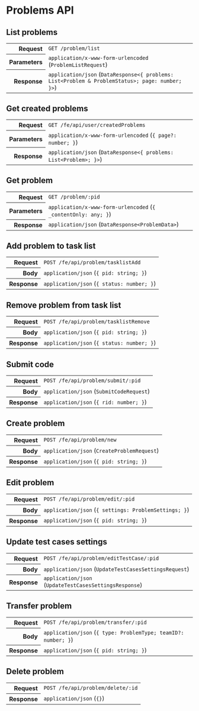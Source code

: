 # Problems API

## List problems

<table>
  <tr>
    <th align="right">Request</th>
    <td><code>GET /problem/list</code></td>
  </tr>
  <tr>
    <th align="right">Parameters</th>
    <td><code>application/x-www-form-urlencoded</code> (<code>ProblemListRequest</code>)</td>
  </tr>
  <tr>
    <th align="right">Response</th>
    <td><code>application/json</code> (<code>DataResponse&lt;{ problems: List&lt;Problem & ProblemStatus&gt;; page: number; }&gt;</code>)</td>
  </tr>
</table>

## Get created problems

<table>
  <tr>
    <th align="right">Request</th>
    <td><code>GET /fe/api/user/createdProblems</code></td>
  </tr>
  <tr>
    <th align="right">Parameters</th>
    <td><code>application/x-www-form-urlencoded</code> (<code>{ page?: number; }</code>)</td>
  </tr>
  <tr>
    <th align="right">Response</th>
    <td><code>application/json</code> (<code>DataResponse&lt;{ problems: List&lt;Problem&gt;; }&gt;</code>)</td>
  </tr>
</table>

## Get problem

<table>
  <tr>
    <th align="right">Request</th>
    <td><code>GET /problem/:pid</code></td>
  </tr>
  <tr>
    <th align="right">Parameters</th>
    <td><code>application/x-www-form-urlencoded</code> (<code>{ _contentOnly: any; }</code>)</td>
  </tr>
  <tr>
    <th align="right">Response</th>
    <td><code>application/json</code> (<code>DataResponse&lt;ProblemData&gt;</code>)</td>
  </tr>
</table>

## Add problem to task list

<table>
  <tr>
    <th align="right">Request</th>
    <td><code>POST /fe/api/problem/tasklistAdd</code></td>
  </tr>
  <tr>
    <th align="right">Body</th>
    <td><code>application/json</code> (<code>{ pid: string; }</code>)</td>
  </tr>
  <tr>
    <th align="right">Response</th>
    <td><code>application/json</code> (<code>{ status: number; }</code>)</td>
  </tr>
</table>

## Remove problem from task list

<table>
  <tr>
    <th align="right">Request</th>
    <td><code>POST /fe/api/problem/tasklistRemove</code></td>
  </tr>
  <tr>
    <th align="right">Body</th>
    <td><code>application/json</code> (<code>{ pid: string; }</code>)</td>
  </tr>
  <tr>
    <th align="right">Response</th>
    <td><code>application/json</code> (<code>{ status: number; }</code>)</td>
  </tr>
</table>

## Submit code

<table>
  <tr>
    <th align="right">Request</th>
    <td><code>POST /fe/api/problem/submit/:pid</code></td>
  </tr>
  <tr>
    <th align="right">Body</th>
    <td><code>application/json</code> (<code>SubmitCodeRequest</code>)</td>
  </tr>
  <tr>
    <th align="right">Response</th>
    <td><code>application/json</code> (<code>{ rid: number; }</code>)</td>
  </tr>
</table>

## Create problem

<table>
  <tr>
    <th align="right">Request</th>
    <td><code>POST /fe/api/problem/new</code></td>
  </tr>
  <tr>
    <th align="right">Body</th>
    <td><code>application/json</code> (<code>CreateProblemRequest</code>)</td>
  </tr>
  <tr>
    <th align="right">Response</th>
    <td><code>application/json</code> (<code>{ pid: string; }</code>)</td>
  </tr>
</table>

## Edit problem

<table>
  <tr>
    <th align="right">Request</th>
    <td><code>POST /fe/api/problem/edit/:pid</code></td>
  </tr>
  <tr>
    <th align="right">Body</th>
    <td><code>application/json</code> (<code>{ settings: ProblemSettings; }</code>)</td>
  </tr>
  <tr>
    <th align="right">Response</th>
    <td><code>application/json</code> (<code>{ pid: string; }</code>)</td>
  </tr>
</table>

## Update test cases settings

<table>
  <tr>
    <th align="right">Request</th>
    <td><code>POST /fe/api/problem/editTestCase/:pid</code></td>
  </tr>
  <tr>
    <th align="right">Body</th>
    <td><code>application/json</code> (<code>UpdateTestCasesSettingsRequest</code>)</td>
  </tr>
  <tr>
    <th align="right">Response</th>
    <td><code>application/json</code> (<code>UpdateTestCasesSettingsResponse</code>)</td>
  </tr>
</table>

## Transfer problem

<table>
  <tr>
    <th align="right">Request</th>
    <td><code>POST /fe/api/problem/transfer/:pid</code></td>
  </tr>
  <tr>
    <th align="right">Body</th>
    <td><code>application/json</code> (<code>{ type: ProblemType; teamID?: number; }</code>)</td>
  </tr>
  <tr>
    <th align="right">Response</th>
    <td><code>application/json</code> (<code>{ pid: string; }</code>)</td>
  </tr>
</table>

## Delete problem

<table>
  <tr>
    <th align="right">Request</th>
    <td><code>POST /fe/api/problem/delete/:id</code></td>
  </tr>
  <tr>
    <th align="right">Response</th>
    <td><code>application/json</code> (<code>{}</code>)</td>
  </tr>
</table>
